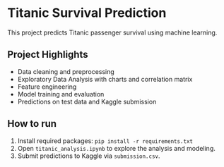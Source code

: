 # Titanic Survival Prediction

This project predicts Titanic passenger survival using machine learning.

## Project Highlights
- Data cleaning and preprocessing
- Exploratory Data Analysis with charts and correlation matrix
- Feature engineering
- Model training and evaluation
- Predictions on test data and Kaggle submission

## How to run
1. Install required packages: `pip install -r requirements.txt`
2. Open `titanic_analysis.ipynb` to explore the analysis and modeling.
3. Submit predictions to Kaggle via `submission.csv`.
